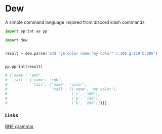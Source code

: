 # Dew

A simple command language inspired from discord slash commands

```py
import pprint as pp

import dew


result = dew.parse('add rgb color name:"my color" r:100 g:150 b:200')


pp.pprint(result)

# {'name': 'add',
#  'tail': {'name': 'rgb',
#           'tail': {'name': 'color',
#                    'tail': [('name', 'my color'),
#                             ('r', '100'),
#                             ('g', '150'),
#                             ('b', '200')]}}}
```

### Links

[BNF grammar](grammar.bnf)
